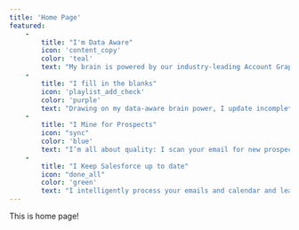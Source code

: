 ```yaml
---
title: 'Home Page'
featured:
    - 
        title: "I'm Data Aware"
        icon: 'content_copy'
        color: 'teal'
        text: "My brain is powered by our industry-leading Account Graph database of more than 40 million quality company records, each with hundreds of attributes."
    -
        title: "I fill in the blanks"
        icon: 'playlist_add_check'
        color: 'purple'
        text: "Drawing on my data-aware brain power, I update incomplete records for your leads, contacts, opportunities, and accounts where it makes sense."
    -
        title: "I Mine for Prospects"
        icon: "sync"
        color: 'blue'
        text: "I’m all about quality: I scan your email for new prospects to add to Salesforce; if I see any updates to existing accounts and contacts, I'll sync those too."
    -
        title: "I Keep Salesforce up to date"
        icon: "done_all"
        color: 'green'
        text: "I intelligently process your emails and calendar and learn to log relevant activities to Salesforce."
---
```

This is home page!
